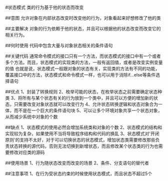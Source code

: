 #状态模式
类的行为基于他的状态而改变

##意图
允许对象在内部状态改变时改变他的行为，对象看起来好想修改了他的类

##主要解决
对象的行为依赖于他的状态，并且可以根据他的状态改变而改变它的相关行为。

##何时使用
代码中包含大量与对象状态相关的条件语句

##关键代码
通常命令模式的接口只有一个方法，而状态模式的接口中有一个或者多个方法。而且，状态模式的实现类的方法，一般有返回值，或者是改变实例变量的值
也就是说，状态模式一般跟对象的状态有关，实现类的方法有不同的功能，覆盖接口中的方法，状态模式和命令模式一样，也可以用于消除if...else等条件选择语句

##优点
    1、封装了转换规则
    2、枚举可能的状态，在枚举状态之前需要确定状态种类
    3、将所有与某个状态有关的行为放到一个类中，并且可以方便的增加新的状态，只需要改变对象状态就可以改变行为
    4、允许状态转换逻辑和状态对象合为一体，而不是在一个巨大的条件语句块
    5、可以让多个环境对象共享一个状态对象，从而减少系统中对象的个数
    
##缺点
    1、状态模式的使用必然会增加系统类和对象的个数
    2、状态模式的结构和实现较为复杂，如果使用不当将导致程序结构和代码的换乱
    3、状态模式对'开闭原则'的支持不太好，对于可以切换状态的状态模式，增加状态类需要修改那些负责状态转换的源代码，否则无法切换到新增状态，而且修改某个状态类的行为也需要修改对应类的源码
    
##使用场景
    1、行为随状态改变而改变的场景
    2、条件、分支语句的替代者
    
##注意事项
    1、在行为受状态约束的时候使用状态模式，而且状态不超过5个
    






































